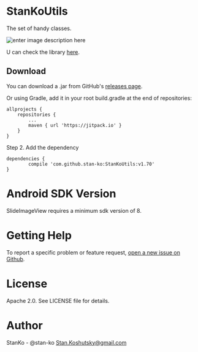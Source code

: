 StanKoUtils
===================
The set of handy classes.

![enter image description here](https://lh4.googleusercontent.com/cPt0dl1w8pGiYdsWvfVwd97DshAMTYP02r87ZmzVUgY=w1045-h311-no)

U can check the library [here](https://github.com/stan-ko/StanKoUtils/tree/master/app).

Download
------------

You can download a .jar from GitHub's [releases page](https://github.com/stan-ko/StanKoUtils/releases).

Or using Gradle, add it in your root build.gradle at the end of repositories:

	allprojects {
		repositories {
			...
			maven { url 'https://jitpack.io' }
		}
	}
Step 2. Add the dependency

	dependencies {
	        compile 'com.github.stan-ko:StanKoUtils:v1.70'
	}

Android SDK Version
=========
SlideImageView requires a minimum sdk version of 8.

Getting Help
======

To report a specific problem or feature request, [open a new issue on Github](https://github.com/stan-ko/StanKoUtils/issues/new).

License
======
Apache 2.0. See LICENSE file for details.

Author
=======
StanKo - @stan-ko <Stan.Koshutsky@gmail.com>
